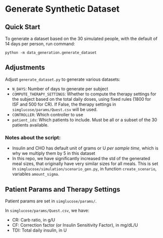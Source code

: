 # Generate Synthetic Dataset



## Quick Start

To generate a dataset based on the 30 simulated people, with the default of 14 days per person, run command:
```
python -m data_generation.generate_dataset
```


## Adjustments

Adjust `generate_dataset.py` to generate various datasets:
- `N_DAYS`: Number of days to generate per subject
- `COMPUTE_THERAPY_SETTINGS`: Whether to compute the therapy settings for the subject based on the total daily doses, using fixed rules (1800 for ISF and 500 for CR). If False, the therapy settings in `simglucose/params/Quest.csv` will be used.
- `CONTROLLER`: Which controller to use
- `patient_ids`: Which patients to include. Must be all or a subset of the 30 patients available.


### Notes about the script: 

- Insulin and CHO has default unit of grams or U _per sample time_, which is why we multiply them by 5 in this dataset
- In this repo, we have significantly increased the std of the generated meal sizes, that originally have very similar sizes for all meals. This is set in `simglucose/simulation/scenario_gen.py`, in function `create_scenario`, variables `amount_sigma`. 


## Patient Params and Therapy Settings

Patient params are set in `simglucose/params/`.

In `simglucose/params/Quest.csv`, we have:
- CR: Carb ratio, in g/U
- CF: Correction factor (or Insulin Sensitivity Factor), in mg/dL/U
- TDI: Total daily insulin, in U


